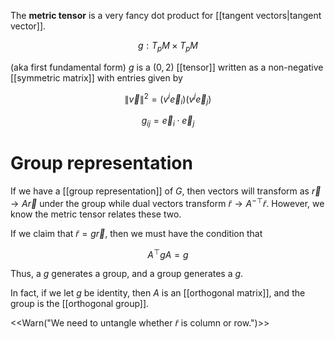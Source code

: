 The **metric tensor** is a very fancy dot product for [[tangent vectors|tangent vector]].

$$
g: T_p M \times T_p M
$$










(aka first fundamental form) $g$ is a $(0,2)$ [[tensor]] written as a non-negative [[symmetric matrix]] with entries given by

$$
\lVert \vec{v} \rVert^2 = \left(v^i \vec{e}_i\right)\left( v^j \vec{e}_j\right)
$$

$$
g_{ij} = \vec{e}_i \cdot \vec{e}_j
$$

# Group representation

If we have a [[group representation]] of $G$, then vectors will transform as $\vec{r} \to A\vec{r}$ under the group while dual vectors transform $\tilde{r} \to A^{-\top}\tilde{r}$. However, we know the metric tensor relates these two.

If we claim that $\tilde{r} = g\vec{r}$, then we must have the condition that

$$
A^\top g A = g
$$

Thus, a $g$ generates a group, and a group generates a $g$.

In fact, if we let $g$ be identity, then $A$ is an [[orthogonal matrix]], and the group is the [[orthogonal group]].

<<Warn("We need to untangle whether $\tilde{r}$ is column or row.")>>